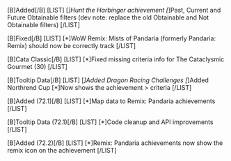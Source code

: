 [B]Added[/B]
[LIST]
[*]Hunt the Harbinger achievement
[*]Past, Current and Future Obtainable filters (dev note: replace the old Obtainable and Not Obtainable filters)
[/LIST]

[B]Fixed[/B]
[LIST]
[*]WoW Remix: Mists of Pandaria (formerly Pandaria: Remix) should now be correctly track
[/LIST]

[B]Cata Classic[/B]
[LIST]
[*]Fixed missing criteria info for The Cataclysmic Gourmet (30)
[/LIST]

[B]Tooltip Data[/B]
[LIST]
[*]Added Dragon Racing Challenges
[*]Added Northrend Cup
[*]Now shows the achievement > criteria
[/LIST]

[B]Added (72.1)[/B]
[LIST]
[*]Map data to Remix: Pandaria achievements
[/LIST]

[B]Tooltip Data (72.1)[/B]
[LIST]
[*]Code cleanup and API improvements
[/LIST]

[B]Added (72.2)[/B]
[LIST]
[*]Remix: Pandaria achievements now show the remix icon on the achievement
[/LIST]